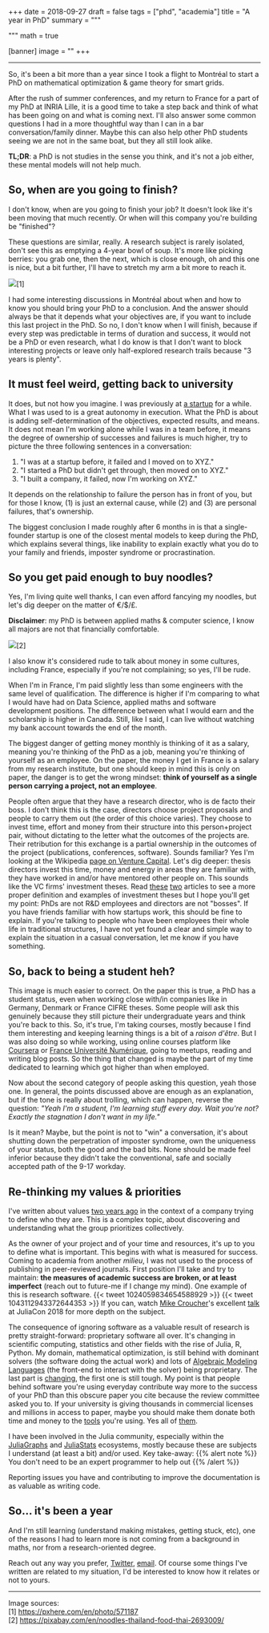+++
date = 2018-09-27
draft = false
tags = ["phd", "academia"]
title = "A year in PhD"
summary = """

"""
math = true

[banner]
image = ""
+++

--------

So, it's been a bit more than a year since I took a flight to Montréal to
start a PhD on mathematical optimization & game theory for smart grids.

After the rush of summer conferences, and my return to France
for a part of my PhD at INRIA Lille, it is a good time to take a step back
and think of what has been going on and what is coming next. I'll also answer
some common questions I had in a more thoughtful way than I can in a
bar conversation/family dinner. Maybe this can also help other PhD students seeing
we are not in the same boat, but they all still look alike.

**TL;DR**: a PhD is not studies in the sense you think, and it's not a job either,
these mental models will not help much.

## So, when are you going to finish?

I don't know, when are you going to finish your job? It doesn't look
like it's been moving that much recently. Or when will this company
you're building be "finished"?  

These questions are similar, really. A research subject is rarely isolated,
don't see this as emptying a 4-year bowl of soup. It's more like picking
berries: you grab one, then the next, which is close enough, oh and this one
is nice, but a bit further, I'll have to stretch my arm a bit more to reach it.  

![](/img/posts/phd-year/blueberries.jpg)[1]  

I had some interesting discussions in Montréal about when and how to know
you should bring your PhD to a conclusion. And the answer should always be
that it depends what your objectives are, if you want to include this last
project in the PhD. So no, I don't know when I will finish, because if every
step was predictable in terms of duration and success, it would not be a PhD or
even research, what I do know is that I don't want to block interesting projects
or leave only half-explored research trails because "3 years is plenty".  

## It must feel weird, getting back to university

It does, but not how you imagine. I was previously at
[a startup](/post/2016-08-11-back-to-startup/) for a while.
What I was used to is a great autonomy in execution. What the
PhD is about is adding self-determination of the objectives,
expected results, and means. It does not mean I'm working alone
while I was in a team before, it means the degree of ownership
of successes and failures is much higher, try to picture the
three following sentences in a conversation:

1. "I was at a startup before, it failed and I moved on to XYZ."
2. "I started a PhD but didn't get through, then moved on to XYZ."
3. "I built a company, it failed, now I'm working on XYZ."

It depends on the relationship to failure the person has in front of
you, but for those I know, (1) is just an external cause, while (2)
and (3) are personal failures, that's ownership.  

The biggest conclusion I made roughly after 6 months in is that a
single-founder startup is one of the closest mental models to keep
during the PhD, which explains several things, like inability to
explain exactly what you do to your family and friends, imposter
syndrome or procrastination.

## So you get paid enough to buy noodles?

Yes, I'm living quite well thanks, I can even afford fancying
my noodles, but let's dig deeper on the matter of €/$/£.  
  
**Disclaimer**: my PhD is between applied maths & computer science, I know
all majors are not that financially comfortable.

![](/img/posts/phd-year/noodles.png)[2]  

I also know it's considered rude to talk about money in some cultures,
including France, especially if you're not complaining; so yes, I'll
be rude.  

When I'm in France, I'm paid slightly less than some engineers with the same
level of qualification. The difference is higher if I'm comparing to what
I would have had on Data Science, applied maths and software development
positions. The difference between what I would earn and the scholarship
is higher in Canada. Still, like I said, I can live without watching
my bank account towards the end of the month.

The biggest danger of getting money monthly is thinking of it as a salary,
meaning you're thinking of the PhD as a job, meaning you're thinking of
yourself as an employee. On the paper, the money I get in France is a salary
from my research institute, but one should keep in mind this is only on paper,
the danger is to get the wrong mindset: **think of yourself as a single person
carrying a project, not an employee**.  

People often argue that they have a research director, who is de facto their boss.
I don't think this is the case, directors choose project proposals and people
to carry them out (the order of this choice varies). They choose to invest
time, effort and money from their structure into this person+project pair,
without dictating to the letter what the outcomes of the projects are.
Their retribution for this exchange is a partial ownership in the outcomes
of the project (publications, conferences, software).
Sounds familiar? Yes I'm looking at the Wikipedia
[page on Venture Capital](https://en.wikipedia.org/wiki/Venture_capital).
Let's dig deeper: thesis directors invest this time, money and energy in
areas they are familiar with, they have worked in and/or have mentored other
people on. This sounds like the VC firms' investment theses.
Read [these](https://a16z.com/2016/08/20/why-software-is-eating-the-world/)
[two](https://hackernoon.com/the-birth-of-a-venture-capital-investment-thesis-afd2903ae12)
articles to see a more proper definition and examples of investment theses
but I hope you'll get my point: PhDs are not R&D employees and directors are
not "bosses". If you have friends familiar with how startups work, this should
be fine to explain. If you're talking to people who have been employees their
whole life in traditional structures, I have not yet found a clear and simple
way to explain the situation in a casual conversation, let me know if you have
something.

## So, back to being a student heh?

This image is much easier to correct. On the paper this is true,
a PhD has a student status, even when working close with/in
companies like in Germany, Denmark or France CIFRE theses.
Some people will ask this genuinely because they still picture their
undergraduate years and think you're back to this.
So, it's true, I'm taking courses, mostly because I find them
interesting and keeping learning things is a bit of a *raison d'être*.
But I was also doing so while working, using online courses platform like
[Coursera](https://www.coursera.org/) or 
[France Université Numérique](https://www.fun-mooc.fr/), going to meetups,
reading and writing blog posts. So the thing that changed is maybe the part
of my time dedicated to learning which got higher than when employed.  

Now about the second category of people asking this question, yeah those one.
In general, the points discussed above are enough as an explanation,
but if the tone is really about trolling, which can happen, reverse the question:
*"Yeah I'm a student, I'm learning stuff every day. Wait you're not?
Exactly the stagnation I don't want in my life."*  

Is it mean? Maybe, but the point is not to "win" a conversation, it's about
shutting down the perpetration of imposter syndrome, own the uniqueness of
your status, both the good and the bad bits. None should be made feel inferior
because they didn't take the conventional, safe and socially accepted path of
the 9-17 workday.

## Re-thinking my values & priorities

I've written about values [two years ago](/post/2016-10-7-company-values/)
in the context of a company trying to define who they are.
This is a complex topic, about discovering and understanding what the
group prioritizes collectively.  

As the owner of your project and of your time and resources, it's up to you to define
what is important. This begins with what is measured for success. Coming to academia
from another *milieu*, I was not used to the process of publishing in peer-reviewed
journals. First position I'll take and try to maintain: **the measures of academic
success are broken, or at least imperfect** (reach out to future-me if I change my mind).
One example of this is research software.
{{< tweet 1024059834654588929 >}}
{{< tweet 1043112943372644353 >}}
If you can, watch
[Mike Croucher](https://twitter.com/walkingrandomly)'s excellent
[talk](https://www.youtube.com/watch?v=8ZSaAM8hhJ4) at JuliaCon 2018 for more
depth on the subject.  

The consequence of ignoring software as a valuable result of research is
pretty straight-forward: proprietary software all over.
It's changing in scientific computing, statistics and other fields with
the rise of Julia, R, Python. My domain, mathematical optimization, is
still behind with dominant solvers (the software doing the actual work)
and lots of [Algebraic Modeling Languages](https://en.wikipedia.org/wiki/Algebraic_modeling_language)
(the front-end to interact with the solver) being proprietary.
The last part is [changing](https://numfocus.org/project/jump),
the first one is still tough.
My point is that people behind software you're
using everyday contribute way more to the success of your PhD than this
obscure paper you cite because the review committee asked you to.
If your university is giving thousands in commercial licenses and
millions in access to paper, maybe you should make them donate both time
and money to the [tools](https://www.flipcause.com/secure/cause_pdetails/MjM2OA==) 
you're using. Yes all of [them](https://donate.wikimedia.org/wiki/WMFJA1/en/US).  

I have been involved in the Julia community, especially within the
[JuliaGraphs](http://github.com/JuliaGraphs/) and 
[JuliaStats](http://github.com/JuliaStats/) ecosystems, mostly because these
are subjects I understand (at least a bit) and/or used.
Key take-away:
{{% alert note %}}
You don't need to be an expert programmer to help out
{{% /alert %}}

Reporting issues you have and contributing to improve the documentation
is as valuable as writing code.

## So... it's been a year

And I'm still learning (understand making mistakes, getting stuck, etc),
one of the reasons I had to learn more is not coming from a background
in maths, nor from a research-oriented degree.

Reach out any way you prefer, [Twitter](https://twitter.com/matbesancon),
[email](/#contact). Of course some things I've written are related
to my situation, I'd be interested to know how it relates or not to yours.


--------

Image sources:  
[1] https://pxhere.com/en/photo/571187  
[2] https://pixabay.com/en/noodles-thailand-food-thai-2693009/  
